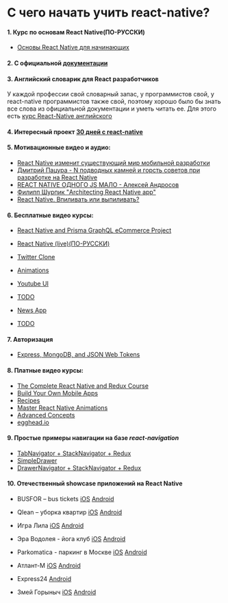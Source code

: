 # C чего начать учить react-native?

#### 1. Курс по основам React Native(ПО-РУССКИ)
 * [Основы React Native для начинающих](https://www.youtube.com/watch?v=tz_pOxQFcdo&list=PLth6QPteH5guFUwQj1iCdu-SOZ7O5KCz4)

#### 2. С официальной [документации](https://facebook.github.io/react-native/docs/getting-started.html)

#### 3. Английский словарик для React разработчиков
У каждой профессии свой словарный запас, у программистов свой, у react-native программистов также свой, поэтому хорошо было бы знать все слова из официальной документации и уметь читать ее. Для этого есть [курс React-Native английского](https://www.memrise.com/course/1450006/react-react-native/)

#### 4. Интересный проект [30 дней с react-native](https://github.com/fangwei716/30-days-of-react-native)

#### 5. Мотивационные видео и аудио:
  * [React Native изменит существующий мир мобильной разработки](https://www.youtube.com/watch?v=Fdi6YcmBVG8&t=9s)
  * [Дмитрий Пацура - N подводных камней и горсть советов при разработке на React Native](https://youtu.be/qehnKIu30mY) 
  * [REACT NATIVE ОДНОГО JS МАЛО - Алексей Андросов](https://www.youtube.com/watch?v=RwTmWpZ0MyA)
  * [Филипп Шурпик "Architecting React Native app"](https://www.youtube.com/watch?v=3MmwAW1VnGo)
  * [React Native. Впиливать или выпиливать?](https://androiddev.apptractor.ru/android-dev-podkast-70/)

#### 6. Бесплатные видео курсы:
  * [React Native and Prisma GraphQL eCommerce Project](https://www.youtube.com/playlist?list=PLN3n1USn4xlmqhVdKMurNREwtiUpq-SFy)
    
  * [React Native (live)(ПО-РУССКИ)](https://youtu.be/BbqY_AyF_IM)
  * [Twitter Clone](https://github.com/react-native-village/react-native-video-tutorial)
  * [Animations](https://www.youtube.com/watch?v=XKgfszmI1bk)
  * [Youtube UI](https://www.youtube.com/watch?v=LdKtugH-sb8)
  * [TODO](https://www.youtube.com/watch?v=xb8uTN3qiUI)
  * [News App](https://www.youtube.com/watch?v=8id-MphYTAo)
  * [TODO](https://www.youtube.com/watch?v=AV41HahZEpU)
    
#### 7. Авторизация 
    
  * [Express, MongoDB, and JSON Web Tokens](https://medium.com/handlebar-labs/graphql-authentication-with-react-native-apollo-part-1-2-9613aacd80b3)
    

#### 8. Платные видео курсы:
  * [The Complete React Native and Redux Course](https://www.udemy.com/the-complete-react-native-and-redux-course)
  * [Build Your Own Mobile Apps](https://www.udemy.com/react-native-build-your-own-mobile-apps)
  * [Recipes](https://www.udemy.com/react-native-recipes-volume-1)
  * [Master React Native Animations](https://www.udemy.com/master-react-native-animations)
  * [Advanced Concepts](https://www.udemy.com/react-native-advanced)
  * [egghead.io](https://egghead.io/browse/frameworks/react-native)

    
#### 9. Простые примеры навигации на базе  *react-navigation*
  * [TabNavigator + StackNavigator + Redux](https://github.com/react-native-village/TabStackNavigatorRedux)
  * [SimpleDrawer](https://github.com/react-native-village/SimpleDrawer)
  * [DrawerNavigator + StackNavigator + Redux](https://github.com/react-native-village/DrawerStackNavigatorRedux)

#### 10. Отечественный showcase приложений на React Native
   *  BUSFOR – bus tickets [iOS](https://itunes.apple.com/app/busfor-bilety-na-avtobusy/id1029817513?ls=1&mt=8) [Android](https://play.google.com/store/apps/details?id=com.busfor.Busfor)

   *  Qlean – уборка квартир [iOS](https://itunes.apple.com/app/id1011771034?mt=8) [Android](https://play.google.com/store/apps/details?id=com.qlean.qlean)

   *  Игра Лила [iOS](https://itunes.apple.com/ru/app/дхарма/id1296604457?mt=8) [Android](https://play.google.com/store/apps/details?id=com.dharma)
   
   *  Эра Водолея - йога клуб [iOS](https://itunes.apple.com/app/id1313316908) [Android](https://play.google.com/store/apps/details?id=com.aquarianage)
   
   *  Parkomatica  - паркинг в Москве [iOS](https://itunes.apple.com/us/app/parkomatica-moscow-parking/id1268850750?mt=8) [Android](https://play.google.com/store/apps/details?id=ru.parkomatica&hl=ru)
      
   *  Атлант-М [iOS](https://itunes.apple.com/ru/app/атлант-м/id515931794?mt=8) [Android](https://play.google.com/store/apps/details?id=com.atlantm&hl=ru)
     
   *  Express24 [Android](https://play.google.com/store/apps/details?id=com.uznewmax.theflash) 

   *  Змей Горыныч [iOS](https://itunes.apple.com/ru/app/%D0%B0%D0%B7%D1%81-%D0%B7%D0%BC%D0%B5%D0%B9%D0%B3%D0%BE%D1%80%D1%8B%D0%BD%D1%8B%D1%87/id1378411298?l=ru&ls=1&mt=8) [Android](https://play.google.com/store/apps/details?id=com.gorynichthedragon.app) 
   

